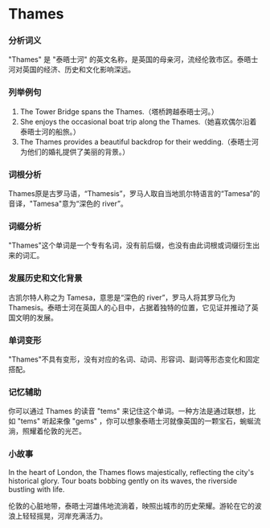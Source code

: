 # Thames

### 分析词义

  

"Thames" 是 "泰晤士河" 的英文名称，是英国的母亲河，流经伦敦市区。泰晤士河对英国的经济、历史和文化影响深远。

  

### 列举例句

  

1.  The Tower Bridge spans the Thames.（塔桥跨越泰晤士河。）
2.  She enjoys the occasional boat trip along the Thames.（她喜欢偶尔沿着泰晤士河的船旅。）
3.  The Thames provides a beautiful backdrop for their wedding.（泰晤士河为他们的婚礼提供了美丽的背景。）

  

### 词根分析

  

Thames原是古罗马语，“Thamesis”，罗马人取自当地凯尔特语言的“Tamesa”的音译，"Tamesa"意为“深色的 river”。

  

### 词缀分析

  

"Thames"这个单词是一个专有名词，没有前后缀，也没有由此词根或词缀衍生出来的词汇。

  

### 发展历史和文化背景

  

古凯尔特人称之为 Tamesa，意思是“深色的 river”，罗马人将其罗马化为 Thamesis。泰晤士河在英国人的心目中，占据着独特的位置，它见证并推动了英国文明的发展。

  

### 单词变形

  

"Thames"不具有变形，没有对应的名词、动词、形容词、副词等形态变化和固定搭配。

  

### 记忆辅助

  

你可以通过 Thames 的读音 "tems" 来记住这个单词。一种方法是通过联想，比如 "tems" 听起来像 "gems" ，你可以想象泰晤士河就像英国的一颗宝石，蜿蜒流淌，照耀着伦敦的光芒。

  

### 小故事

  

In the heart of London, the Thames flows majestically, reflecting the city's historical glory. Tour boats bobbing gently on its waves, the riverside bustling with life.

  

伦敦的心脏地带，泰晤士河雄伟地流淌着，映照出城市的历史荣耀。游轮在它的波浪上轻轻摇晃，河岸充满活力。
